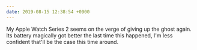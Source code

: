 ```yaml
---
date: 2019-08-15 12:38:54 +0900
---
```

My Apple Watch Series 2 seems on the verge of giving up the ghost again. Its battery magically got better the last time this happened, I'm less confident that'll be the case this time around.
